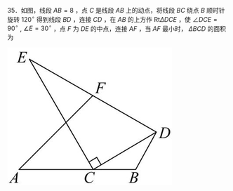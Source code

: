 35．如图，线段 $A B = 8$ ，点 $C$ 是线段 $A B$ 上的动点，将线段 $B C$ 绕点 $B$ 顺时针旋转 $1 2 0 ^ { \circ }$ 得到线段 $B D$ ，连接 $C D$ ，在 $A B$ 的上方作 $\mathrm { R t } \Delta D C E$ ，使 $\angle D C E = 9 0 ^ { \circ }$ , $\angle E = 3 0 ^ { \circ }$ ，点 $F$ 为 $D E$ 的中点，连接 $A F$ ，当 $A F$ 最小时， $\Delta B C D$ 的面积为

![](<../../qs_image_DB/专题2-4_瓜豆轨最值模型：为什么我们喜欢手拉手（直线与曲线）（解析版）_/4271b9b3f77350f3c350669db0dd5afa11029c3c995c5e8329cb944f2b508b96.jpg>)

